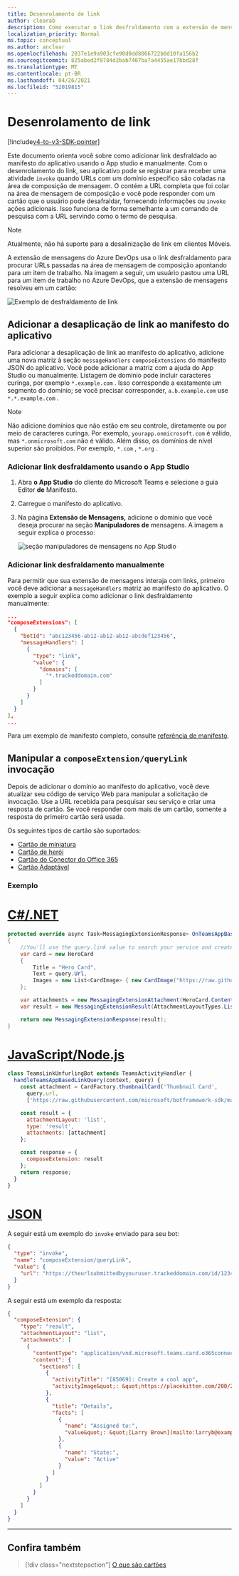 ```yaml
---
title: Desenrolamento de link
author: clearab
description: Como executar o link desfraldamento com a extensão de mensagens em um aplicativo do Microsoft Teams.
localization_priority: Normal
ms.topic: conceptual
ms.author: anclear
ms.openlocfilehash: 2037e1e9a903cfe90d0dd8866722b0d10fa156b2
ms.sourcegitcommit: 825abed2f8784d2bab7407ba7a4455ae17bbd28f
ms.translationtype: MT
ms.contentlocale: pt-BR
ms.lasthandoff: 04/26/2021
ms.locfileid: "52019815"
---
```

# <a name="link-unfurling"></a>Desenrolamento de link

[!include[v4-to-v3-SDK-pointer](~/includes/v4-to-v3-pointer-me.md)]

Este documento orienta você sobre como adicionar link desfraldado ao manifesto do aplicativo usando o App studio e manualmente. Com o desenrolamento do link, seu aplicativo pode se registrar para receber uma atividade `invoke` quando URLs com um domínio específico são coladas na área de composição de mensagem. O contém a URL completa que foi colar na área de mensagem de composição e você pode responder com um cartão que o usuário pode desafraldar, fornecendo informações ou `invoke` ações adicionais. Isso funciona de forma semelhante a um comando de pesquisa com a URL servindo como o termo de pesquisa.

> [!NOTE]
> Atualmente, não há suporte para a desalinização de link em clientes Móveis.

A extensão de mensagens do Azure DevOps usa o link desfraldamento para procurar URLs passadas na área de mensagem de composição apontando para um item de trabalho. Na imagem a seguir, um usuário pastou uma URL para um item de trabalho no Azure DevOps, que a extensão de mensagens resolveu em um cartão:

![Exemplo de desfraldamento de link](~/assets/images/compose-extensions/messagingextensions_linkunfurling.png)

## <a name="add-link-unfurling-to-your-app-manifest"></a>Adicionar a desaplicação de link ao manifesto do aplicativo

Para adicionar a desaplicação de link ao manifesto do aplicativo, adicione uma nova matriz à seção `messageHandlers` `composeExtensions` do manifesto JSON do aplicativo. Você pode adicionar a matriz com a ajuda do App Studio ou manualmente. Listagem de domínio pode incluir caracteres curinga, por exemplo `*.example.com` . Isso corresponde a exatamente um segmento do domínio; se você precisar corresponder, `a.b.example.com` use `*.*.example.com` .

> [!NOTE]
> Não adicione domínios que não estão em seu controle, diretamente ou por meio de caracteres curinga. Por exemplo, `yourapp.onmicrosoft.com` é válido, mas `*.onmicrosoft.com` não é válido. Além disso, os domínios de nível superior são proibidos. Por exemplo, `*.com` , `*.org` .

### <a name="add-link-unfurling-using-app-studio"></a>Adicionar link desfraldamento usando o App Studio

1. Abra **o App Studio** do cliente do Microsoft Teams e selecione a guia Editor **de** Manifesto.
1. Carregue o manifesto do aplicativo.
1. Na página **Extensão de Mensagens,** adicione o domínio que você deseja procurar na seção **Manipuladores de** mensagens. A imagem a seguir explica o processo:

    ![seção manipuladores de mensagens no App Studio](~/assets/images/link-unfurling.png)
    
### <a name="add-link-unfurling-manually"></a>Adicionar link desfraldamento manualmente

Para permitir que sua extensão de mensagens interaja com links, primeiro você deve adicionar a `messageHandlers` matriz ao manifesto do aplicativo. O exemplo a seguir explica como adicionar o link desfraldamento manualmente: 


```json
...
"composeExtensions": [
  {
    "botId": "abc123456-ab12-ab12-ab12-abcdef123456",
    "messageHandlers": [
      {
        "type": "link",
        "value": {
          "domains": [
            "*.trackeddomain.com"
          ]
        }
      }
    ]
  }
],
...
```

Para um exemplo de manifesto completo, consulte [referência de manifesto](~/resources/schema/manifest-schema.md).

## <a name="handle-the-composeextensionquerylink-invoke"></a>Manipular a `composeExtension/queryLink` invocação

Depois de adicionar o domínio ao manifesto do aplicativo, você deve atualizar seu código de serviço Web para manipular a solicitação de invocação. Use a URL recebida para pesquisar seu serviço e criar uma resposta de cartão. Se você responder com mais de um cartão, somente a resposta do primeiro cartão será usada.

Os seguintes tipos de cartão são suportados:

* [Cartão de miniatura](~/task-modules-and-cards/cards/cards-reference.md#thumbnail-card)
* [Cartão de herói](~/task-modules-and-cards/cards/cards-reference.md#hero-card)
* [Cartão do Conector do Office 365](~/task-modules-and-cards/cards/cards-reference.md#office-365-connector-card)
* [Cartão Adaptável](~/task-modules-and-cards/cards/cards-reference.md#adaptive-card)

### <a name="example"></a>Exemplo

# <a name="cnet"></a>[C#/.NET](#tab/dotnet)

```csharp
protected override async Task<MessagingExtensionResponse> OnTeamsAppBasedLinkQueryAsync(ITurnContext<IInvokeActivity> turnContext, AppBasedLinkQuery query, CancellationToken cancellationToken)
{
    //You'll use the query.link value to search your service and create a card response
    var card = new HeroCard
    {
        Title = "Hero Card",
        Text = query.Url,
        Images = new List<CardImage> { new CardImage("https://raw.githubusercontent.com/microsoft/botframework-sdk/master/icon.png") },
    };

    var attachments = new MessagingExtensionAttachment(HeroCard.ContentType, null, card);
    var result = new MessagingExtensionResult(AttachmentLayoutTypes.List, "result", new[] { attachments }, null, "test unfurl");

    return new MessagingExtensionResponse(result);
}
```

# <a name="javascriptnodejs"></a>[JavaScript/Node.js](#tab/javascript)

```javascript
class TeamsLinkUnfurlingBot extends TeamsActivityHandler {
  handleTeamsAppBasedLinkQuery(context, query) {
    const attachment = CardFactory.thumbnailCard('Thumbnail Card',
      query.url,
      ['https://raw.githubusercontent.com/microsoft/botframework-sdk/master/icon.png']);

    const result = {
      attachmentLayout: 'list',
      type: 'result',
      attachments: [attachment]
    };

    const response = {
      composeExtension: result
    };
    return response;
  }
}
```

# <a name="json"></a>[JSON](#tab/json)

A seguir está um exemplo do `invoke` enviado para seu bot:

```json
{
  "type": "invoke",
  "name": "composeExtension/queryLink",
  "value": {
    "url": "https://theurlsubmittedbyyouruser.trackeddomain.com/id/1234"
  }
}
```

A seguir está um exemplo da resposta:

```json
{
  "composeExtension": {
    "type": "result",
    "attachmentLayout": "list",
    "attachments": [
      {
        "contentType": "application/vnd.microsoft.teams.card.o365connector",
        "content": {
          "sections": [
            {
              "activityTitle": "[85069]: Create a cool app",
              "activityImage&quot;: &quot;https://placekitten.com/200/200"
            },
            {
              "title": "Details",
              "facts": [
                {
                  "name": "Assigned to:",
                  "value&quot;: &quot;[Larry Brown](mailto:larryb@example.com)"
                },
                {
                  "name": "State:",
                  "value": "Active"
                }
              ]
            }
          ]
        }
      }
    ]
  }
}
```

* * *

## <a name="see-also"></a>Confira também 

> [!div class="nextstepaction"]
> [O que são cartões](~/task-modules-and-cards/what-are-cards.md)
